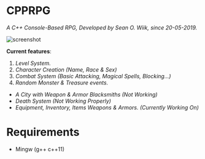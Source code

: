 # CPPRPG

<i>A C++ Console-Based RPG, Developed by Sean O. Wiik, since 20-05-2019.</i>


![screenshot](https://i.imgur.com/rAQWDy6.png)




<b>Current features</b>:
  1. <i>Level System.</i>
  2. <i>Character Creation (Name, Race & Sex)</i>
  3. <i>Combat System (Basic Attacking, Magical Spells, Blocking...)</i>
  4. <i>Random Monster & Treasure events.</i>
  
  + <i>A City with Weapon & Armor Blacksmiths (Not Working)</i>
  + <i>Death System (Not Working Properly)</i>
  + <i>Equipment, Inventory, Items Weapons & Armors. (Currently Working On)</i>
  

# Requirements
- Mingw (g++ c++11)
